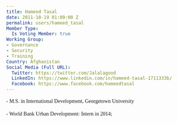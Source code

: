 ```yaml
---
title: Hameed Tasal
date: 2011-10-19 01:09:00 Z
permalink: users/hameed_tasal
Member Type:
  Is Voting Member: true
Working Group:
- Governance
- Security
- Training
Country: Afghanistan
Social Media (Full URL):
  Twitter: https://twitter.com/Jalalagood
  LinkedIn: https://www.linkedin.com/in/hameed-tasal-1711333b/
  Facebook: https://www.facebook.com/hameedtasal
---
```


<p><span style="font-family: Georgia, 'Times New Roman', serif; font-size: 14px; line-height: 19.6000003814697px;">- M.S. in International Development, Georgetown University</span></p><p><span style="font-family: Georgia, 'Times New Roman', serif; font-size: 14px; line-height: 19.6000003814697px;">- World Bank Urban Development: Intern in 2014;</span></p>
